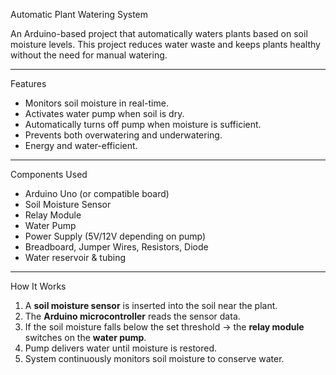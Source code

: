 Automatic Plant Watering System

An Arduino-based project that automatically waters plants based on soil moisture levels. 
This project reduces water waste and keeps plants healthy without the need for manual watering.
 
--- 

 Features
- Monitors soil moisture in real-time.
- Activates water pump when soil is dry.
- Automatically turns off pump when moisture is sufficient.
- Prevents both overwatering and underwatering.
- Energy and water-efficient.
  
---

Components Used
- Arduino Uno (or compatible board)
- Soil Moisture Sensor
- Relay Module
- Water Pump
- Power Supply (5V/12V depending on pump)
- Breadboard, Jumper Wires, Resistors, Diode
- Water reservoir & tubing

---

 How It Works
1. A **soil moisture sensor** is inserted into the soil near the plant.  
2. The **Arduino microcontroller** reads the sensor data.  
3. If the soil moisture falls below the set threshold → the **relay module** switches on the **water pump**.  
4. Pump delivers water until moisture is restored.  
5. System continuously monitors soil moisture to conserve water.
